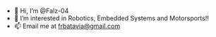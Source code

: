 - 👋 Hi, I’m @Falz-04
- 👀 I’m interested in Robotics, Embedded Systems and Motorsports!!
- 📫 Email me at frbatavia@gmail.com

<!---
Falz-04/Falz-04 is a ✨ special ✨ repository because its `README.md` (this file) appears on your GitHub profile.
You can click the Preview link to take a look at your changes.
--->
